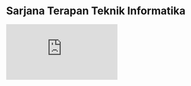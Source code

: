 # Sarjana Terapan Teknik Informatika

![pdf](https://github.com/repoulbi/d4if/blob/main/Surat_SK_Akreditasi.pdf)

